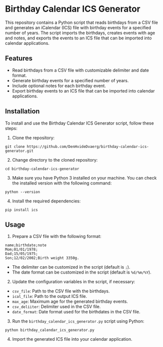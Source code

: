 # Birthday Calendar ICS Generator

This repository contains a Python script that reads birthdays from a CSV file and generates an iCalendar (ICS) file with birthday events for a specified number of years. The script imports the birthdays, creates events with age and notes, and exports the events to an ICS file that can be imported into calendar applications.

## Features

- Read birthdays from a CSV file with customizable delimiter and date format.
- Generate birthday events for a specified number of years.
- Include optional notes for each birthday event.
- Export birthday events to an ICS file that can be imported into calendar applications.

## Installation

To install and use the Birthday Calendar ICS Generator script, follow these steps:

1. Clone the repository:

```
git clone https://github.com/DenHvideDvaerg/birthday-calendar-ics-generator.git
```

2. Change directory to the cloned repository:

```
cd birthday-calendar-ics-generator
```

3. Make sure you have Python 3 installed on your machine. You can check the installed version with the following command:

```
python --version
```

4. Install the required dependencies:

```
pip install ics
```

## Usage

1. Prepare a CSV file with the following format:

```
name;birthdate;note
Mom;01/01/1978;
Dad;15/05/1975;
Son;12/02/2002;Birth weight 3350g.
```

- The delimiter can be customized in the script (default is `;`).
- The date format can be customized in the script (default is `%d/%m/%Y`).

2. Update the configuration variables in the script, if necessary:

- `csv_file`: Path to the CSV file with the birthdays.
- `ical_file`: Path to the output ICS file.
- `max_age`: Maximum age for the generated birthday events.
- `csv_deliiter`: Delimiter used in the CSV file.
- `date_format`: Date format used for the birthdates in the CSV file.

3. Run the `birthday_calendar_ics_generator.py` script using Python:

```
python birthday_calendar_ics_generator.py
```

4. Import the generated ICS file into your calendar application.